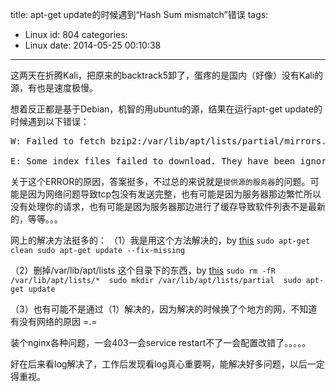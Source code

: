 title: apt-get update的时候遇到“Hash Sum mismatch”错误
tags:
  - Linux
id: 804
categories:
  - Linux
date: 2014-05-25 00:10:38
---

这两天在折腾Kali，把原来的backtrack5卸了，蛋疼的是国内（好像）没有Kali的源，有也是速度极慢。

想着反正都是基于Debian，机智的用ubuntu的源，结果在运行apt-get update的时候遇到以下错误：
<!--more -->
<pre>
W: Failed to fetch bzip2:/var/lib/apt/lists/partial/mirrors.163.com_ubuntu_dists_quantal-updates_main_binary-i386_Packages  Hash Sum mismatch  

E: Some index files failed to download. They have been ignored, or old ones used instead.  
</pre>

关于这个ERROR的原因，答案挺多，不过总的来说就是`提供源的服务器`的问题。可能是因为网络问题导致tcp包没有发送完整，也有可能是因为服务器那边繁忙所以没有处理你的请求，也有可能是因为服务器那边进行了缓存导致软件列表不是最新的，等等。。。

网上的解决方法挺多的：
（1）我是用这个方法解决的，by [this](http://blog.webfuns.net/archives/1520.html)
`
sudo apt-get clean
sudo apt-get update --fix-missing  
`

（2）删掉/var/lib/apt/lists 这个目录下的东西，by [this](http://askubuntu.com/questions/41605/trouble-downloading-updates-due-to-a-hash-sum-mismatch-error)
`
sudo rm -fR /var/lib/apt/lists/* 
sudo mkdir /var/lib/apt/lists/partial 
sudo apt-get update
`

（3）也有可能不是通过（1）解决的，因为解决的时候换了个地方的网，不知道有没有网络的原因 =.=

装个nginx各种问题，一会403一会service restart不了一会配置改错了。。。。。

好在后来看log解决了，工作后发现看log真心重要啊，能解决好多问题，以后一定得重视。